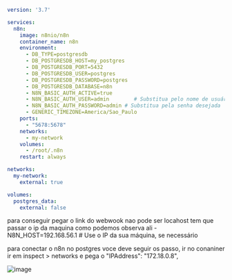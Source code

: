 ```yaml
version: '3.7'

services:
  n8n:
    image: n8nio/n8n
    container_name: n8n
    environment:
      - DB_TYPE=postgresdb
      - DB_POSTGRESDB_HOST=my_postgres
      - DB_POSTGRESDB_PORT=5432
      - DB_POSTGRESDB_USER=postgres
      - DB_POSTGRESDB_PASSWORD=postgres
      - DB_POSTGRESDB_DATABASE=n8n
      - N8N_BASIC_AUTH_ACTIVE=true
      - N8N_BASIC_AUTH_USER=admin        # Substitua pelo nome de usuário desejado
      - N8N_BASIC_AUTH_PASSWORD=admin # Substitua pela senha desejada
      - GENERIC_TIMEZONE=America/Sao_Paulo
    ports:
      - "5678:5678"
    networks:
      - my-network
    volumes:
      - /root/.n8n
    restart: always

networks:
  my-network:
    external: true

volumes:
  postgres_data:
    external: false 
 ````
para conseguir pegar o link do webwook nao pode ser locahost tem que passar o ip da maquina como podemos observa ali  - N8N_HOST=192.168.56.1  # Use o IP da sua máquina, se necessário

para conectar o n8n no postgres voce deve seguir os passo, ir no conaniner ir em  inspect > networks e pega o "IPAddress": "172.18.0.8",

![image](https://github.com/user-attachments/assets/109ed4e8-3bd3-46d9-a37f-eeac04dac968)

